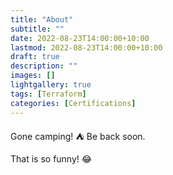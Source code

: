 ```yaml
---
title: "About"
subtitle: ""
date: 2022-08-23T14:00:00+10:00
lastmod: 2022-08-23T14:00:00+10:00
draft: true
description: ""
images: []
lightgallery: true
tags: [Terraform]
categories: [Certifications]
---
```

Gone camping! :tent: Be back soon.

That is so funny! :joy:
